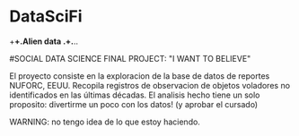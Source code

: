 # DataSciFi
+**+.Alien data .+.**..

#SOCIAL DATA SCIENCE FINAL PROJECT: "I WANT TO BELIEVE"

El proyecto consiste en la exploracion de la base de datos de reportes NUFORC, EEUU. 
Recopila registros de observacion de objetos voladores no identificados en las últimas décadas.
El analisis hecho tiene un solo proposito: divertirme un poco con los datos! (y aprobar el cursado)

WARNING: no tengo idea de lo que estoy haciendo.
